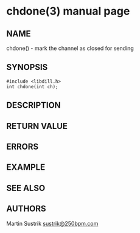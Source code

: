 # chdone(3) manual page

## NAME

chdone() - mark the channel as closed for sending

## SYNOPSIS

```
#include <libdill.h>
int chdone(int ch);
```

## DESCRIPTION

## RETURN VALUE

## ERRORS

## EXAMPLE

## SEE ALSO

## AUTHORS

Martin Sustrik <sustrik@250bpm.com>

